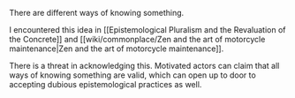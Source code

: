 There are different ways of knowing something.

I encountered this idea in [[Epistemological Pluralism and the Revaluation of the Concrete]] and [[wiki/commonplace/Zen and the art of motorcycle maintenance|Zen and the art of motorcycle maintenance]]. 

There is a threat in acknowledging this. Motivated actors can claim that all ways of knowing something are valid, which can open up to door to accepting dubious epistemological practices as well. 